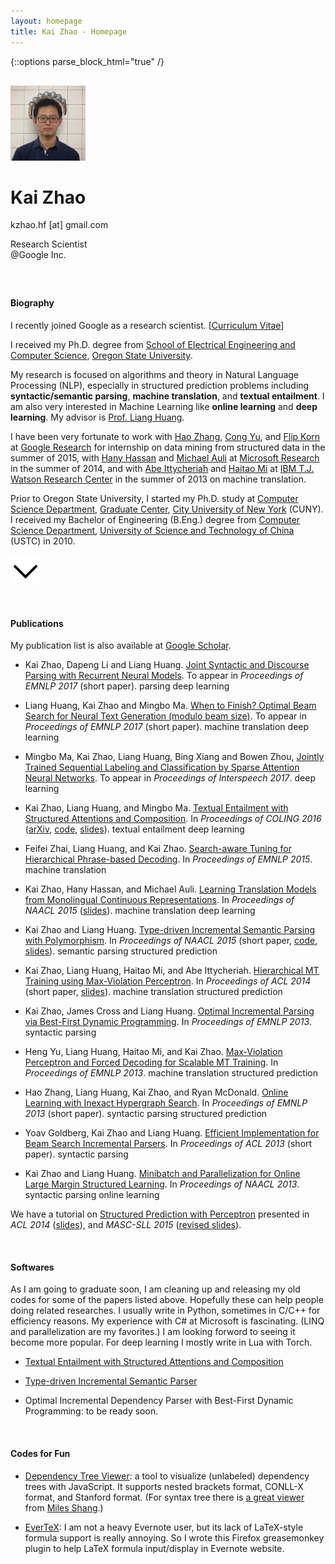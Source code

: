 ```yaml
---
layout: homepage
title: Kai Zhao - Homepage
---
```


{::options parse_block_html="true" /}
<div class="vertical-center" id="myhead">
<div class="row">

<div class="col-xs-12 col-md-10 col-md-offset-1" style="margin-top:30px; margin-bottom:60px;">
<img src="img/kaizhao_photo.jpg" class="img-responsive img-circle center-block" style="max-width:120px">
<div class="text-center" markdown="0">
<h1> Kai Zhao </h1>
<p> kzhao.hf [at] gmail.com  </p>
<p> Research Scientist <br />@Google Inc. </p>
</div>
</div>



#### Biography

I recently joined Google as a research scientist. [[Curriculum Vitae](kaizhao_cv.pdf)]

I received my Ph.D. degree from [School of Electrical Engineering and Computer Science](http://eecs.oregonstate.edu/), [Oregon State University](http://www.oregonstate.edu).

My research is focused on algorithms and theory in Natural Language Processing (NLP), especially in structured prediction problems including **syntactic/semantic parsing**, **machine translation**, and **textual entailment**. I am also very interested in Machine Learning like **online learning** and **deep learning**. My advisor is [Prof. Liang Huang](http://web.engr.oregonstate.edu/~huanlian/).

I have been very fortunate to work with [Hao Zhang](http://research.google.com/pubs/HaoZhang.html), [Cong Yu](https://sites.google.com/site/congyu/home), and [Flip Korn](https://www.linkedin.com/in/flip-korn-a35159) at [Google Research](https://research.google.com/) for internship on data mining from structured data in the summer of 2015, with [Hany Hassan](http://research.microsoft.com/en-us/people/hanyh/) and [Michael Auli](http://michaelauli.github.io/) at [Microsoft Research](http://research.microsoft.com/en-us/) in the summer of 2014, and with [Abe Ittycheriah](https://www.linkedin.com/pub/abe-ittycheriah/1/142/466) and [Haitao Mi](http://researcher.watson.ibm.com/researcher/view.php?person=us-hmi) at [IBM T.J. Watson Research Center](http://www.research.ibm.com/labs/watson/) in the summer of 2013 on machine translation.

Prior to Oregon State University, I started my Ph.D. study at [Computer Science Department](http://cs.gc.cuny.edu/), [Graduate Center](http://www.gc.cuny.edu/), [City University of New York](http://www.cuny.edu/index.html) (CUNY). I received my Bachelor of Engineering (B.Eng.) degree from [Computer Science Department](http://cs.ustc.edu.cn/), [University of Science and Technology of China](http://www.ustc.edu.cn/) (USTC) in 2010.

</div>
</div>


<img src="img/scrolldown.png" class="image-reposnsive center-block" style="max-width=30px;margin-bottom:30px;" id="scrolldown">

<br/>

#### Publications

My publication list is also available at [Google Scholar](http://scholar.google.com/citations?user=5CCzY6MAAAAJ&hl=en).

* Kai Zhao, Dapeng Li and Liang Huang. [Joint Syntactic and Discourse Parsing with Recurrent Neural Models](#). To appear in _Proceedings of EMNLP 2017_ (short paper). <span class="label label-success label-as-badge">parsing</span> <span class="label label-info label-as-badge">deep learning</span>

* Liang Huang, Kai Zhao and Mingbo Ma. [When to Finish? Optimal Beam Search for Neural Text Generation (modulo beam size)](#). To appear in _Proceedings of EMNLP 2017_ (short paper). <span class="label label-primary label-as-badge">machine translation</span> <span class="label label-info label-as-badge">deep learning</span>

* Mingbo Ma, Kai Zhao, Liang Huang, Bing Xiang and Bowen Zhou, [Jointly Trained Sequential Labeling and Classification by Sparse Attention Neural Networks](#). To appear in _Proceedings of Interspeech 2017_. <span class="label label-info label-as-badge">deep learning</span>

* Kai Zhao, Liang Huang, and Mingbo Ma. [Textual Entailment with Structured Attentions and Composition](http://aclweb.org/anthology/C16-1212). In _Proceedings of COLING 2016_ ([arXiv](https://arxiv.org/abs/1701.01126), [code](https://github.com/kaayy/structured-attention), [slides](files/structuredatt_slides.pdf)). <span class="label label-info label-purple label-as-badge">textual entailment</span> <span class="label label-info label-as-badge">deep learning</span>

* Feifei Zhai, Liang Huang, and Kai Zhao. [Search-aware Tuning for Hierarchical Phrase-based Decoding](http://aclweb.org/anthology/D/D15/D15-1149.pdf). In _Proceedings of EMNLP 2015_. <span class="label label-primary label-as-badge">machine translation</span>

* Kai Zhao, Hany Hassan, and Michael Auli. [Learning Translation Models from Monolingual Continuous Representations](http://www.aclweb.org/anthology/N/N15/N15-1176.pdf). In _Proceedings of NAACL 2015_ ([slides](files/continuoustm_slides.pdf)). <span class="label label-primary label-as-badge">machine translation</span> <span class="label label-info label-as-badge">deep learning</span>

* Kai Zhao and Liang Huang. [Type-driven Incremental Semantic Parsing with Polymorphism](http://www.aclweb.org/anthology/N/N15/N15-1162.pdf). In _Proceedings of NAACL 2015_ (short paper, [code](https://github.com/kaayy/TISP), [slides](files/type-driven-semantic-parsing.pdf)). <span class="label label-success label-as-badge">semantic parsing</span> <span class="label label-warning label-as-badge">structured prediction</span>

* Kai Zhao, Liang Huang, Haitao Mi, and Abe Ittycheriah. [Hierarchical MT Training using Max-Violation Perceptron](http://www.aclweb.org/anthology/P/P14/P14-2127.pdf). In _Proceedings of ACL 2014_ (short paper, [slides](files/hiero-maxforce_slides.pdf)). <span class="label label-primary label-as-badge">machine translation</span> <span class="label label-warning label-as-badge">structured prediction</span>

* Kai Zhao, James Cross and Liang Huang. [Optimal Incremental Parsing via Best-First Dynamic Programming](http://aclweb.org/anthology/D/D13/D13-1071.pdf). In _Proceedings of EMNLP 2013_. <span class="label label-success label-as-badge">syntactic parsing</span>

* Heng Yu, Liang Huang, Haitao Mi, and Kai Zhao. [Max-Violation Perceptron and Forced Decoding for Scalable MT Training](http://aclweb.org/anthology/D/D13/D13-1112.pdf). In _Proceedings of EMNLP 2013_. <span class="label label-primary label-as-badge">machine translation</span> <span class="label label-warning label-as-badge">structured prediction</span>

* Hao Zhang, Liang Huang, Kai Zhao, and Ryan McDonald. [Online Learning with Inexact Hypergraph Search](http://aclweb.org/anthology/D/D13/D13-1093.pdf). In _Proceedings of EMNLP 2013_ (short paper). <span class="label label-success label-as-badge">syntactic parsing</span> <span class="label label-warning label-as-badge">structured prediction</span>

* Yoav Goldberg, Kai Zhao and Liang Huang. [Efficient Implementation for Beam Search Incremental Parsers](http://www.aclweb.org/anthology/P/P13/P13-2111.pdf). In _Proceedings of ACL 2013_ (short paper). <span class="label label-success label-as-badge">syntactic parsing</span>

* Kai Zhao and Liang Huang. [Minibatch and Parallelization for Online Large Margin Structured Learning](http://www.aclweb.org/anthology/N/N13/N13-1038.pdf). In _Proceedings of NAACL 2013_. <span class="label label-success label-as-badge">syntactic parsing</span> <span class="label label-warning label-as-badge">online learning</span>


We have a tutorial on [Structured Prediction with Perceptron](http://www.anthology.aclweb.org/P/P14/P14-6.pdf#page=14) presented in _ACL 2014_ ([slides](http://web.engr.oregonstate.edu/~huanlian/slides/perc-tutorial.pdf)), and _MASC-SLL 2015_ ([revised slides](files/perc-tutorial-masc.pdf)). 

<br />

#### Softwares

As I am going to graduate soon, I am cleaning up and releasing my old codes for some of the papers listed above. Hopefully these can help people doing related researches. I usually write in Python, sometimes in C/C++ for efficiency reasons. My experience with C# at Microsoft is fascinating. (LINQ and parallelization are my favorites.) I am looking forword to seeing it become more popular. For deep learning I mostly write in Lua with Torch.

* [Textual Entailment with Structured Attentions and Composition](https://github.com/kaayy/structured-attention)

* [Type-driven Incremental Semantic Parser](https://github.com/kaayy/TISP)

* Optimal Incremental Dependency Parser with Best-First Dynamic Programming: to be ready soon.

<br/>

#### Codes for Fun

* [Dependency Tree Viewer](deptreeviewer): a tool to visualize (unlabeled) dependency trees with JavaScript. It supports nested brackets format, CONLL-X format, and Stanford format. (For syntax tree there is [a great viewer](http://mshang.ca/syntree/) from [Miles Shang](http://mshang.ca/).)

* [EverTeX](http://github.com/kaayy/everTex): I am not a heavy Evernote user, but its lack of LaTeX-style formula support is really annoying. So I wrote this Firefox greasemonkey plugin to help LaTeX formula input/display in Evernote website.
